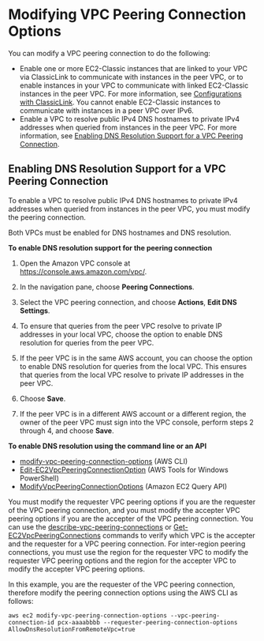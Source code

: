 # Modifying VPC Peering Connection Options<a name="modify-peering-connections"></a>

You can modify a VPC peering connection to do the following:
+ Enable one or more EC2\-Classic instances that are linked to your VPC via ClassicLink to communicate with instances in the peer VPC, or to enable instances in your VPC to communicate with linked EC2\-Classic instances in the peer VPC\. For more information, see [Configurations with ClassicLink](peering-configurations-classiclink.md)\. You cannot enable EC2\-Classic instances to communicate with instances in a peer VPC over IPv6\.
+ Enable a VPC to resolve public IPv4 DNS hostnames to private IPv4 addresses when queried from instances in the peer VPC\. For more information, see [Enabling DNS Resolution Support for a VPC Peering Connection](#vpc-peering-dns)\.

## Enabling DNS Resolution Support for a VPC Peering Connection<a name="vpc-peering-dns"></a>

To enable a VPC to resolve public IPv4 DNS hostnames to private IPv4 addresses when queried from instances in the peer VPC, you must modify the peering connection\. 

Both VPCs must be enabled for DNS hostnames and DNS resolution\.

**To enable DNS resolution support for the peering connection**

1. Open the Amazon VPC console at [https://console\.aws\.amazon\.com/vpc/](https://console.aws.amazon.com/vpc/)\.

1. In the navigation pane, choose **Peering Connections**\.

1. Select the VPC peering connection, and choose **Actions**, **Edit DNS Settings**\.

1. To ensure that queries from the peer VPC resolve to private IP addresses in your local VPC, choose the option to enable DNS resolution for queries from the peer VPC\.

1. If the peer VPC is in the same AWS account, you can choose the option to enable DNS resolution for queries from the local VPC\. This ensures that queries from the local VPC resolve to private IP addresses in the peer VPC\. 

1. Choose **Save**\.

1. If the peer VPC is in a different AWS account or a different region, the owner of the peer VPC must sign into the VPC console, perform steps 2 through 4, and choose **Save**\.

**To enable DNS resolution using the command line or an API**
+ [modify\-vpc\-peering\-connection\-options](https://docs.aws.amazon.com/cli/latest/reference/ec2/modify-vpc-peering-connection-options.html) \(AWS CLI\)
+ [Edit\-EC2VpcPeeringConnectionOption](https://docs.aws.amazon.com/powershell/latest/reference/items/Edit-EC2VpcPeeringConnectionOption.html) \(AWS Tools for Windows PowerShell\)
+ [ModifyVpcPeeringConnectionOptions](https://docs.aws.amazon.com/AWSEC2/latest/APIReference/ApiReference-query-ModifyVpcPeeringConnectionOptions.html) \(Amazon EC2 Query API\)

You must modify the requester VPC peering options if you are the requester of the VPC peering connection, and you must modify the accepter VPC peering options if you are the accepter of the VPC peering connection\. You can use the [describe\-vpc\-peering\-connections](https://docs.aws.amazon.com/cli/latest/reference/ec2/describe-vpc-peering-connections.html) or [Get\-EC2VpcPeeringConnections](https://docs.aws.amazon.com/powershell/latest/reference/items/Get-EC2VpcPeeringConnections.html) commands to verify which VPC is the accepter and the requester for a VPC peering connection\. For inter\-region peering connections, you must use the region for the requester VPC to modify the requester VPC peering options and the region for the accepter VPC to modify the accepter VPC peering options\.

In this example, you are the requester of the VPC peering connection, therefore modify the peering connection options using the AWS CLI as follows:

```
aws ec2 modify-vpc-peering-connection-options --vpc-peering-connection-id pcx-aaaabbbb --requester-peering-connection-options AllowDnsResolutionFromRemoteVpc=true
```